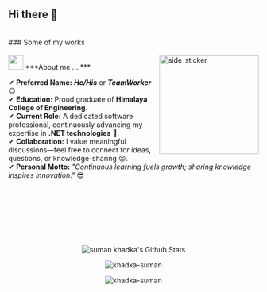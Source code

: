 ## Hi there 👋   
<br>  
### Some of my works  
<br><br>
<img align="right" width=200px height=200px alt="side_sticker" src="https://media.giphy.com/media/TEnXkcsHrP4YedChhA/giphy.gif" />
<img src="https://media.giphy.com/media/iY8CRBdQXODJSCERIr/giphy.gif" width="30px">&nbsp;***About me ....***

✔ <strong>Preferred Name:</strong> ***He/His*** or ***TeamWorker*** 😊 <br>
✔ <strong>Education:</strong> Proud graduate of <strong>Himalaya College of Engineering</strong>. <br>
✔ <strong>Current Role:</strong> A dedicated software professional, continuously advancing my expertise in **.NET technologies** 🥰. <br>
✔ <strong>Collaboration:</strong> I value meaningful discussions—feel free to connect for ideas, questions, or knowledge-sharing 😉. <br>
✔ <strong>Personal Motto:</strong> *"Continuous learning fuels growth; sharing knowledge inspires innovation."* 😎 <br><br><br><br>
<br><br><br><br>


<p align='center'>
  <img align="center" src="https://github-readme-stats.vercel.app/api?username=khadka-suman&show_icons=true&title_color=fff&icon_color=79ff97&text_color=efefef&bg_color=24292e" alt="suman khadka's Github Stats">
</p>

<p align='center'>
  <img align="center" src="https://github-readme-stats.vercel.app/api/top-langs?username=khadka-suman&show_icons=true&locale=en&layout=compact&theme=chartreuse-dark" alt="khadka-suman" />  
</p>      
  
<p align='center'>  
   <img align="center" src="https://github-profile-trophy.vercel.app/?username=chandan-g-bhagat&theme=juicyfresh&no-bg=true" alt="khadka-suman" />  

</p>
